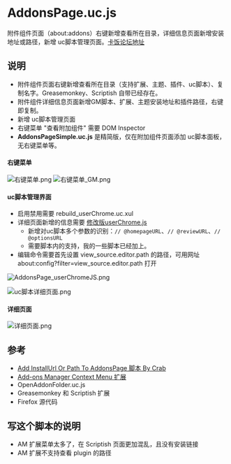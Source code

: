 AddonsPage.uc.js
================

附件组件页面（about:addons）右键新增查看所在目录，详细信息页面新增安装地址或路径，新增 uc脚本管理页面。[卡饭论坛地址](http://bbs.kafan.cn/thread-1617407-1-1.html)

## 说明

 - 附件组件页面右键新增查看所在目录（支持扩展、主题、插件、uc脚本）、复制名字。Greasemonkey、Scriptish 自带已经存在。
 - 附件组件详细信息页面新增GM脚本、扩展、主题安装地址和插件路径，右键即复制。
 - 新增 uc脚本管理页面
 - 右键菜单 "查看附加组件" 需要 DOM Inspector
 - **AddonsPageSimple.uc.js** 是精简版，仅在附加组件页面添加 uc脚本面板，无右键菜单等。

#### 右键菜单

![右键菜单.png](右键菜单.png)
![右键菜单_GM.png](右键菜单_GM.png)

#### uc脚本管理界面

 - 启用禁用需要 rebuild_userChrome.uc.xul
 - 详细页面新增的信息需要 [修改版userChrome.js](https://github.com/ywzhaiqi/userChromeJS/tree/master/userChrome.js)
 	- 新增对uc脚本多个参数的识别：`// @homepageURL`、`// @reviewURL`、`// @optionsURL`
 	- 需要脚本内的支持，我的一些脚本已经加上。
 - 编辑命令需要首先设置 view\_source.editor.path 的路径，可用网址 about:config?filter=view_source.editor.path 打开

![AddonsPage_userChromeJS.png](AddonsPage_userChromeJS.png)

![uc脚本详细页面.png](uc脚本详细页面.png)

#### 详细页面

![详细页面.png](详细页面.png)

## 参考

 - [Add InstallUrl Or Path To AddonsPage 脚本 By Crab](http://j.mozest.com/zh-CN/ucscript/script/109/)
 - [Add-ons Manager Context Menu 扩展](https://addons.mozilla.org/zh-cn/firefox/addon/am-context/)
 - OpenAddonFolder.uc.js
 - Greasemonkey 和 Scriptish 扩展
 - Firefox 源代码

## 写这个脚本的说明

 - AM 扩展菜单太多了，在 Scriptish 页面更加混乱，且没有安装链接
 - AM 扩展不支持查看 plugin 的路径